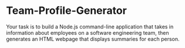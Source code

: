 # Team-Profile-Generator
Your task is to build a Node.js command-line application that takes in information about employees on a software engineering team, then generates an HTML webpage that displays summaries for each person.

